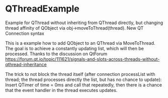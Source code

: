 # QThreadExample
Example for QThread without inheriting from QThread directly, but changing thread affinity of QObject via obj->moveToThread(thread). New QT Connection syntax

This is a example how to add QObject to an QThread via MoveToThread. The goal is to achieve a constantly updating list, which will then be processed.
Thanks to the discussion on QtForum https://forum.qt.io/topic/111621/signals-and-slots-across-threads-without-qthread-inheritance

The trick to not block the thread itself (after connection processList with thread; the thread processes directly the list, but has no chance to update):
Insert QTimer of time = 0ms and call that repeatedly, then there is a chance that the event handler in the thread executes updates.
